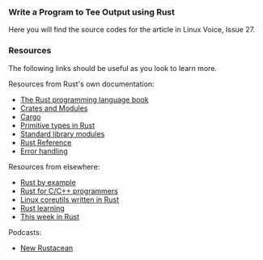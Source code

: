 ### Write a Program to Tee Output using Rust

Here you will find the source codes for the article in Linux Voice, Issue 27.

### Resources

The following links should be useful as you look to learn more.

Resources from Rust's own documentation:

- [The Rust programming language book](https://doc.rustlang.org/book)
- [Crates and Modules](https://doc.rust-lang.org/book/crates-and-modules.html)
- [Cargo](http://doc.crates.io/guide.html)
- [Primitive types in Rust](https://doc.rust-lang.org/book/primitive-types.html)
- [Standard library modules](http://doc.rust-lang.org/std/#modules)
- [Rust Reference](https://doc.rust-lang.org/reference.html)
- [Error handling](https://doc.rust-lang.org/book/errorhandling.html)

Resources from elsewhere:

- [Rust by example](http://rustbyexample.com/index.html)
- [Rust for C/C++ programmers](https://github.com/nrc/r4cppp)
- [Linux coreutils written in Rust](https://github.com/uutils/coreutils)
- [Rust learning](https://github.com/ctjhoa/rust-learning)
- [This week in Rust](https://this-week-in-rust.org/)

Podcasts:

- [New Rustacean](http://www.newrustacean.com/)
